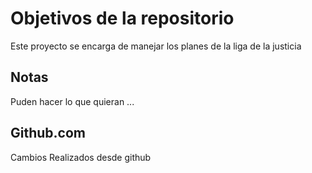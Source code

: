 # Objetivos de la repositorio

Este proyecto se encarga de manejar los planes de la liga de la justicia

## Notas
Puden hacer lo que quieran ...

## Github.com
Cambios Realizados desde github
